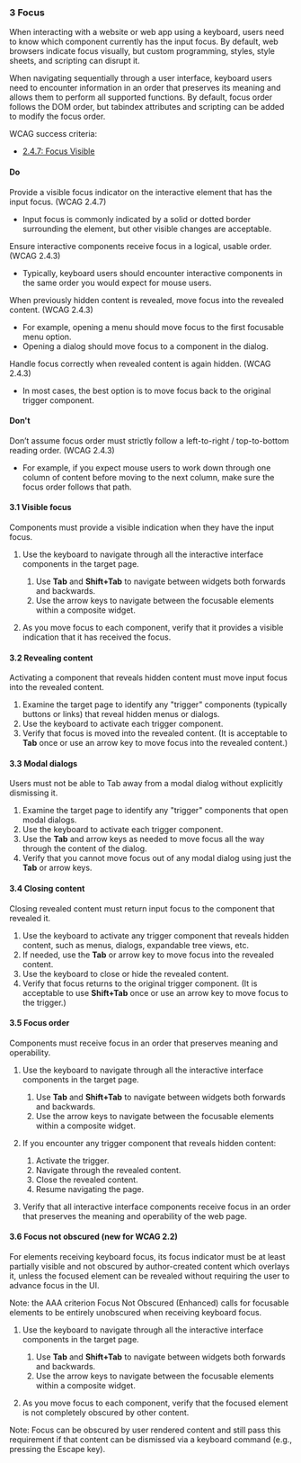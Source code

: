 ### 3 Focus

When interacting with a website or web app using a keyboard, users need to know which component currently has the input focus. By default, web browsers indicate focus visually, but custom programming, styles, style sheets, and scripting can disrupt it.

When navigating sequentially through a user interface, keyboard users need to encounter information in an order that preserves its meaning and allows them to perform all supported functions. By default, focus order follows the DOM order, but tabindex attributes and scripting can be added to modify the focus order.

WCAG success criteria:

- [2.4.7: Focus Visible](https://www.w3.org/WAI/WCAG21/Understanding/focus-visible.html)

#### Do

Provide a visible focus indicator on the interactive element that has the input focus. (WCAG 2.4.7)

- Input focus is commonly indicated by a solid or dotted border surrounding the element, but other visible changes are acceptable.

Ensure interactive components receive focus in a logical, usable order. (WCAG 2.4.3)

- Typically, keyboard users should encounter interactive components in the same order you would expect for mouse users.

When previously hidden content is revealed, move focus into the revealed content. (WCAG 2.4.3)

- For example, opening a menu should move focus to the first focusable menu option.
- Opening a dialog should move focus to a component in the dialog.

Handle focus correctly when revealed content is again hidden. (WCAG 2.4.3)

- In most cases, the best option is to move focus back to the original trigger component.

#### Don't

Don’t assume focus order must strictly follow a left-to-right / top-to-bottom reading order. (WCAG 2.4.3)

- For example, if you expect mouse users to work down through one column of content before moving to the next column, make sure the focus order follows that path.

#### 3.1 Visible focus

Components must provide a visible indication when they have the input focus.

1. Use the keyboard to navigate through all the interactive interface components in the target page.

    1. Use **Tab** and **Shift+Tab** to navigate between widgets both forwards and backwards.
    2. Use the arrow keys to navigate between the focusable elements within a composite widget.

2. As you move focus to each component, verify that it provides a visible indication that it has received the focus.

#### 3.2 Revealing content

Activating a component that reveals hidden content must move input focus into the revealed content.

1. Examine the target page to identify any "trigger" components (typically buttons or links) that reveal hidden menus or dialogs.
2. Use the keyboard to activate each trigger component.
3. Verify that focus is moved into the revealed content. (It is acceptable to **Tab** once or use an arrow key to move focus into the revealed content.)

#### 3.3 Modal dialogs

Users must not be able to Tab away from a modal dialog without explicitly dismissing it.

1. Examine the target page to identify any "trigger" components that open modal dialogs.
2. Use the keyboard to activate each trigger component.
3. Use the **Tab** and arrow keys as needed to move focus all the way through the content of the dialog.
4. Verify that you cannot move focus out of any modal dialog using just the **Tab** or arrow keys.

#### 3.4 Closing content

Closing revealed content must return input focus to the component that revealed it.

1. Use the keyboard to activate any trigger component that reveals hidden content, such as menus, dialogs, expandable tree views, etc.
2. If needed, use the **Tab** or arrow key to move focus into the revealed content.
3. Use the keyboard to close or hide the revealed content.
4. Verify that focus returns to the original trigger component. (It is acceptable to use **Shift+Tab** once or use an arrow key to move focus to the trigger.)

#### 3.5 Focus order

Components must receive focus in an order that preserves meaning and operability.

1. Use the keyboard to navigate through all the interactive interface components in the target page.

    1. Use **Tab** and **Shift+Tab** to navigate between widgets both forwards and backwards.
    2. Use the arrow keys to navigate between the focusable elements within a composite widget.

2. If you encounter any trigger component that reveals hidden content:

    1. Activate the trigger.
    2. Navigate through the revealed content.
    3. Close the revealed content.
    4. Resume navigating the page.

3. Verify that all interactive interface components receive focus in an order that preserves the meaning and operability of the web page.

#### 3.6 Focus not obscured (new for WCAG 2.2)

For elements receiving keyboard focus, its focus indicator must be at least partially visible and not obscured by author-created content which overlays it, unless the focused element can be revealed without requiring the user to advance focus in the UI.

Note: the AAA criterion Focus Not Obscured (Enhanced) calls for focusable elements to be entirely unobscured when receiving keyboard focus.

1. Use the keyboard to navigate through all the interactive interface components in the target page.

    1. Use **Tab** and **Shift+Tab** to navigate between widgets both forwards and backwards.
    2. Use the arrow keys to navigate between the focusable elements within a composite widget.

2. As you move focus to each component, verify that the focused element is not completely obscured by other content.

Note: Focus can be obscured by user rendered content and still pass this requirement if that content can be dismissed via a keyboard command (e.g., pressing the Escape key).
